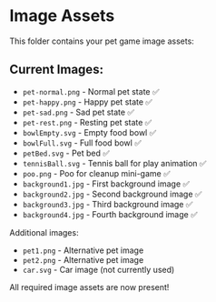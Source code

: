 # Image Assets

This folder contains your pet game image assets:

## Current Images:
- `pet-normal.png` - Normal pet state ✅
- `pet-happy.png` - Happy pet state ✅
- `pet-sad.png` - Sad pet state ✅
- `pet-rest.png` - Resting pet state ✅
- `bowlEmpty.svg` - Empty food bowl ✅
- `bowlFull.svg` - Full food bowl ✅
- `petBed.svg` - Pet bed ✅
- `tennisBall.svg` - Tennis ball for play animation ✅
- `poo.png` - Poo for cleanup mini-game ✅
- `background1.jpg` - First background image ✅
- `background2.jpg` - Second background image ✅
- `background3.jpg` - Third background image ✅
- `background4.jpg` - Fourth background image ✅

Additional images:
- `pet1.png` - Alternative pet image
- `pet2.png` - Alternative pet image  
- `car.svg` - Car image (not currently used)

All required image assets are now present!
